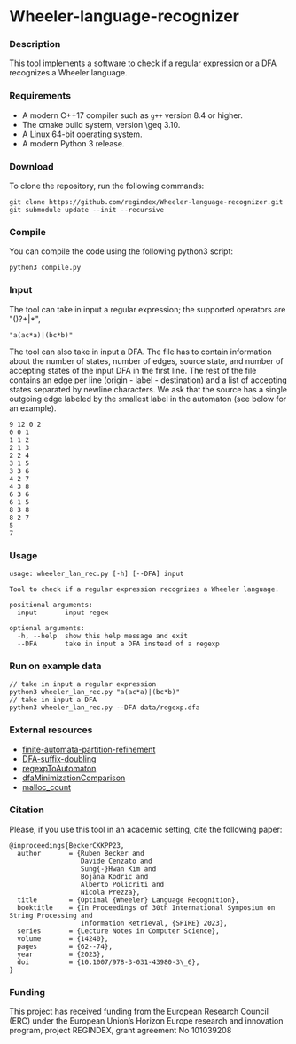# Wheeler-language-recognizer

### Description

This tool implements a software to check if a regular expression or a DFA recognizes a Wheeler language.

### Requirements

* A modern C++17 compiler such as `g++` version 8.4 or higher.
* The cmake build system, version \geq 3.10.
* A Linux 64-bit operating system.
* A modern Python 3 release.

### Download

To clone the repository, run the following commands:

```console
git clone https://github.com/regindex/Wheeler-language-recognizer.git
git submodule update --init --recursive
```

### Compile

You can compile the code using the following python3 script:

```console
python3 compile.py
```

### Input

The tool can take in input a regular expression; the supported operators are "()?+|*",
```
"a(ac*a)|(bc*b)"
```
The tool can also take in input a DFA. The file has to contain information about the number of states, number of edges, source state, and number of accepting states of the input DFA in the first line. The rest of the file contains an edge per line (origin - label - destination) and a list of accepting states separated by newline characters. We ask that the source has a single outgoing edge labeled by the smallest label in the automaton (see below for an example).
```
9 12 0 2
0 0 1
1 1 2
2 1 3
2 2 4
3 1 5
3 3 6
4 2 7
4 3 8
6 3 6
6 1 5
8 3 8
8 2 7
5
7
```

### Usage

```
usage: wheeler_lan_rec.py [-h] [--DFA] input

Tool to check if a regular expression recognizes a Wheeler language.

positional arguments:
  input       input regex

optional arguments:
  -h, --help  show this help message and exit
  --DFA       take in input a DFA instead of a regexp
```

### Run on example data

```console
// take in input a regular expression
python3 wheeler_lan_rec.py "a(ac*a)|(bc*b)"
// take in input a DFA
python3 wheeler_lan_rec.py --DFA data/regexp.dfa 
```

### External resources

* [finite-automata-partition-refinement](https://github.com/regindex/finite-automata-partition-refinement.git)
* [DFA-suffix-doubling](https://github.com/regindex/DFA-suffix-doubling.git)
* [regexpToAutomaton](https://github.com/regindex/RegexpToAutomaton.git)
* [dfaMinimizationComparison](https://github.com/WalkerCodeRanger/dfaMinimizationComparison.git)
* [malloc_count](https://github.com/bingmann/malloc_count)

### Citation 

Please, if you use this tool in an academic setting, cite the following paper:

    @inproceedings{BeckerCKKPP23,
      author       = {Ruben Becker and
                      Davide Cenzato and
                      Sung{-}Hwan Kim and
                      Bojana Kodric and
                      Alberto Policriti and
                      Nicola Prezza},
      title        = {Optimal {Wheeler} Language Recognition},
      booktitle    = {In Proceedings of 30th International Symposium on String Processing and 
                      Information Retrieval, {SPIRE} 2023},
      series       = {Lecture Notes in Computer Science},
      volume       = {14240},
      pages        = {62--74},
      year         = {2023},
      doi          = {10.1007/978-3-031-43980-3\_6},
    }

### Funding

This project has received funding from the European Research Council (ERC) under the European Union’s Horizon Europe research and innovation program, project REGINDEX, grant agreement No 101039208